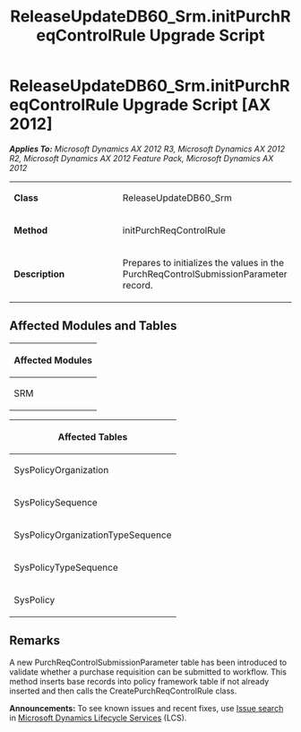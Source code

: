 ﻿---
title: ReleaseUpdateDB60_Srm.initPurchReqControlRule Upgrade Script
TOCTitle: ReleaseUpdateDB60_Srm.initPurchReqControlRule Upgrade Script
ms:assetid: 7159aa2c-bbe3-eb17-a408-7d73f83f916a
ms:mtpsurl: https://msdn.microsoft.com/en-us/library/JJ685780(v=AX.60)
ms:contentKeyID: 49708980
ms.date: 05/18/2015
mtps_version: v=AX.60
---

# ReleaseUpdateDB60\_Srm.initPurchReqControlRule Upgrade Script [AX 2012]


_**Applies To:** Microsoft Dynamics AX 2012 R3, Microsoft Dynamics AX 2012 R2, Microsoft Dynamics AX 2012 Feature Pack, Microsoft Dynamics AX 2012_

<table>
<colgroup>
<col style="width: 50%" />
<col style="width: 50%" />
</colgroup>
<tbody>
<tr class="odd">
<td><p><strong>Class</strong></p></td>
<td><p>ReleaseUpdateDB60_Srm</p></td>
</tr>
<tr class="even">
<td><p><strong>Method</strong></p></td>
<td><p>initPurchReqControlRule</p></td>
</tr>
<tr class="odd">
<td><p><strong>Description</strong></p></td>
<td><p>Prepares to initializes the values in the PurchReqControlSubmissionParameter record.</p></td>
</tr>
</tbody>
</table>


## Affected Modules and Tables

<table>
<colgroup>
<col style="width: 100%" />
</colgroup>
<thead>
<tr class="header">
<th><p>Affected Modules</p></th>
</tr>
</thead>
<tbody>
<tr class="odd">
<td><p>SRM</p></td>
</tr>
</tbody>
</table>


<table>
<colgroup>
<col style="width: 100%" />
</colgroup>
<thead>
<tr class="header">
<th><p>Affected Tables</p></th>
</tr>
</thead>
<tbody>
<tr class="odd">
<td><p>SysPolicyOrganization</p></td>
</tr>
<tr class="even">
<td><p>SysPolicySequence</p></td>
</tr>
<tr class="odd">
<td><p>SysPolicyOrganizationTypeSequence</p></td>
</tr>
<tr class="even">
<td><p>SysPolicyTypeSequence</p></td>
</tr>
<tr class="odd">
<td><p>SysPolicy</p></td>
</tr>
</tbody>
</table>


## Remarks

A new PurchReqControlSubmissionParameter table has been introduced to validate whether a purchase requisition can be submitted to workflow. This method inserts base records into policy framework table if not already inserted and then calls the CreatePurchReqControlRule class.

  
**Announcements:** To see known issues and recent fixes, use [Issue search](http://go.microsoft.com/fwlink/?linkid=389258) in [Microsoft Dynamics Lifecycle Services](http://go.microsoft.com/fwlink/?linkid=306505) (LCS).

